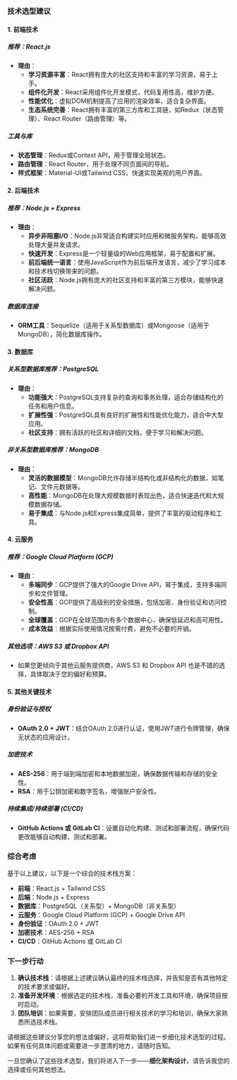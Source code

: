### 技术选型建议

#### 1. **前端技术**

##### 推荐：React.js

- **理由**：
  - **学习资源丰富**：React拥有庞大的社区支持和丰富的学习资源，易于上手。
  - **组件化开发**：React采用组件化开发模式，代码复用性高，维护方便。
  - **性能优化**：虚拟DOM机制提高了应用的渲染效率，适合复杂界面。
  - **生态系统完善**：React拥有丰富的第三方库和工具链，如Redux（状态管理）、React Router（路由管理）等。

##### 工具与库

- **状态管理**：Redux或Context API，用于管理全局状态。
- **路由管理**：React Router，用于处理不同页面间的导航。
- **样式框架**：Material-UI或Tailwind CSS，快速实现美观的用户界面。

#### 2. **后端技术**

##### 推荐：Node.js + Express

- **理由**：
  - **异步非阻塞I/O**：Node.js非常适合构建实时应用和微服务架构，能够高效处理大量并发请求。
  - **快速开发**：Express是一个轻量级的Web应用框架，易于配置和扩展。
  - **前后端统一语言**：使用JavaScript作为前后端开发语言，减少了学习成本和技术栈切换带来的问题。
  - **社区活跃**：Node.js拥有庞大的社区支持和丰富的第三方模块，能够快速解决问题。

##### 数据库连接

- **ORM工具**：Sequelize（适用于关系型数据库）或Mongoose（适用于MongoDB），简化数据库操作。

#### 3. **数据库**

##### 关系型数据库推荐：PostgreSQL

- **理由**：
  - **功能强大**：PostgreSQL支持复杂的查询和事务处理，适合存储结构化的任务和用户信息。
  - **扩展性强**：PostgreSQL具有良好的扩展性和性能优化能力，适合中大型应用。
  - **社区支持**：拥有活跃的社区和详细的文档，便于学习和解决问题。

##### 非关系型数据库推荐：MongoDB

- **理由**：
  - **灵活的数据模型**：MongoDB允许存储半结构化或非结构化的数据，如笔记、文件元数据等。
  - **高性能**：MongoDB在处理大规模数据时表现出色，适合快速迭代和大规模数据存储。
  - **易于集成**：与Node.js和Express集成简单，提供了丰富的驱动程序和工具。

#### 4. **云服务**

##### 推荐：Google Cloud Platform (GCP)

- **理由**：
  - **多端同步**：GCP提供了强大的Google Drive API，易于集成，支持多端同步和文件管理。
  - **安全性高**：GCP提供了高级别的安全措施，包括加密、身份验证和访问控制。
  - **全球覆盖**：GCP在全球范围内有多个数据中心，确保低延迟和高可用性。
  - **成本效益**：根据实际使用情况按需付费，避免不必要的开销。

##### 其他选项：AWS S3 或 Dropbox API

- 如果您更倾向于其他云服务提供商，AWS S3 和 Dropbox API 也是不错的选择，具体取决于您的偏好和预算。

#### 5. **其他关键技术**

##### 身份验证与授权

- **OAuth 2.0 + JWT**：结合OAuth 2.0进行认证，使用JWT进行令牌管理，确保无状态的应用设计。

##### 加密技术

- **AES-256**：用于端到端加密和本地数据加密，确保数据传输和存储的安全性。
- **RSA**：用于公钥加密和数字签名，增强账户安全性。

##### 持续集成/持续部署 (CI/CD)

- **GitHub Actions 或 GitLab CI**：设置自动化构建、测试和部署流程，确保代码更改能够自动构建、测试和部署。

### 综合考虑

基于以上建议，以下是一个综合的技术栈方案：

- **前端**：React.js + Tailwind CSS
- **后端**：Node.js + Express
- **数据库**：PostgreSQL（关系型）+ MongoDB（非关系型）
- **云服务**：Google Cloud Platform (GCP) + Google Drive API
- **身份验证**：OAuth 2.0 + JWT
- **加密技术**：AES-256 + RSA
- **CI/CD**：GitHub Actions 或 GitLab CI

### 下一步行动

1. **确认技术栈**：请根据上述建议确认最终的技术栈选择，并告知是否有其他特定的技术要求或偏好。
2. **准备开发环境**：根据选定的技术栈，准备必要的开发工具和环境，确保项目按时启动。
3. **团队培训**：如果需要，安排团队成员进行相关技术的学习和培训，确保大家熟悉所选技术栈。

请根据这些建议分享您的想法或偏好，这将帮助我们进一步细化技术选型的过程。如果有任何具体问题或需要进一步澄清的地方，请随时告知。

一旦您确认了这些技术选型，我们将进入下一步——**细化架构设计**。请告诉我您的选择或任何其他想法。





